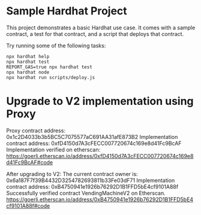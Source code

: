 # Sample Hardhat Project

This project demonstrates a basic Hardhat use case. It comes with a sample contract, a test for that contract, and a script that deploys that contract.

Try running some of the following tasks:

```shell
npx hardhat help
npx hardhat test
REPORT_GAS=true npx hardhat test
npx hardhat node
npx hardhat run scripts/deploy.js
```

# Upgrade to V2 implementation using Proxy

Proxy contract address: 0x1c2D4033b3b5BC5C7075577aC691AA31afE873B2
Implementation contract address: 0xfD4150d7A3cFECC007720674c169e8d41Fc9BcAF
Implementation verified on etherscan: https://goerli.etherscan.io/address/0xfD4150d7A3cFECC007720674c169e8d41Fc9BcAF#code

After upgrading to V2:
The current contract owner is: 0x6a187F7f39B4432D3254782693811b33Fe03dF71
Implementation contract address: 0xB4750941e1926b76292D1B1FFD5bE4cf9101A88f
Successfully verified contract VendingMachineV2 on Etherscan.
https://goerli.etherscan.io/address/0xB4750941e1926b76292D1B1FFD5bE4cf9101A88f#code
